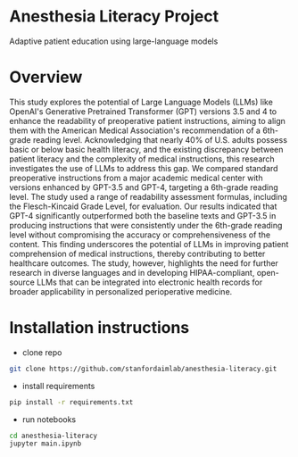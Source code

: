 # Anesthesia Literacy Project
Adaptive patient education using large-language models

# Overview 
This study explores the potential of Large Language Models (LLMs) like OpenAI's Generative Pretrained Transformer (GPT) versions 3.5 and 4 to enhance the readability of preoperative patient instructions, aiming to align them with the American Medical Association's recommendation of a 6th-grade reading level. Acknowledging that nearly 40% of U.S. adults possess basic or below basic health literacy, and the existing discrepancy between patient literacy and the complexity of medical instructions, this research investigates the use of LLMs to address this gap. We compared standard preoperative instructions from a major academic medical center with versions enhanced by GPT-3.5 and GPT-4, targeting a 6th-grade reading level. The study used a range of readability assessment formulas, including the Flesch-Kincaid Grade Level, for evaluation. Our results indicated that GPT-4 significantly outperformed both the baseline texts and GPT-3.5 in producing instructions that were consistently under the 6th-grade reading level without compromising the accuracy or comprehensiveness of the content. This finding underscores the potential of LLMs in improving patient comprehension of medical instructions, thereby contributing to better healthcare outcomes. The study, however, highlights the need for further research in diverse languages and in developing HIPAA-compliant, open-source LLMs that can be integrated into electronic health records for broader applicability in personalized perioperative medicine.

# Installation instructions

- clone repo
```bash
git clone https://github.com/stanfordaimlab/anesthesia-literacy.git
```
- install requirements
```bash
pip install -r requirements.txt
```
- run notebooks
```bash
cd anesthesia-literacy
jupyter main.ipynb
```
